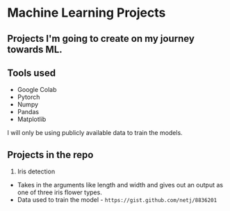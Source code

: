 # Machine Learning Projects
## Projects I'm going to create on my journey towards ML.

## Tools used
* Google Colab
* Pytorch
* Numpy
* Pandas
* Matplotlib

I will only be using publicly available data to train the models.

## Projects in the repo
1. Iris detection
  * Takes in the arguments like length and width and gives out an output as one of three iris flower types.
  * Data used to train the model - `https://gist.github.com/netj/8836201`
